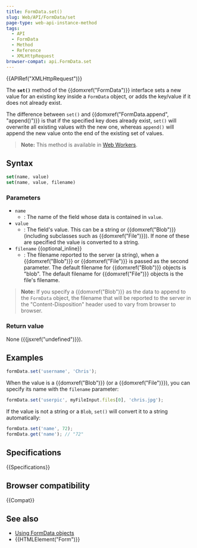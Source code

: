 ```yaml
---
title: FormData.set()
slug: Web/API/FormData/set
page-type: web-api-instance-method
tags:
  - API
  - FormData
  - Method
  - Reference
  - XMLHttpRequest
browser-compat: api.FormData.set
---
```


{{APIRef("XMLHttpRequest")}}

The **`set()`** method of the {{domxref("FormData")}} interface sets a new value for an existing key inside a `FormData` object, or adds the key/value if it does not already exist.

The difference between `set()` and {{domxref("FormData.append", "append()")}} is that if the specified key does already exist, `set()` will overwrite all existing values with the new one, whereas `append()` will append the new value onto the end of the existing set of values.

> **Note:** This method is available in [Web Workers](/en-US/docs/Web/API/Web_Workers_API).

## Syntax

```js
set(name, value)
set(name, value, filename)
```

### Parameters

- `name`
  - : The name of the field whose data is contained in `value`.
- `value`
  - : The field's value. This can be a string or {{domxref("Blob")}} (including subclasses such as {{domxref("File")}}). If none of these are specified the value is converted to a string.
- `filename` {{optional_inline}}
  - : The filename reported to the server (a string), when a {{domxref("Blob")}} or {{domxref("File")}} is passed as the second parameter. The default filename for {{domxref("Blob")}} objects is "blob". The default filename for {{domxref("File")}} objects is the file's filename.

> **Note:** If you specify a {{domxref("Blob")}} as the data to append to the `FormData` object, the filename that will be reported to the server in the "Content-Disposition" header used to vary from browser to browser.

### Return value

None ({{jsxref("undefined")}}).

## Examples

```js
formData.set('username', 'Chris');
```

When the value is a {{domxref("Blob")}} (or a {{domxref("File")}}), you can specify its name with the `filename` parameter:

```js
formData.set('userpic', myFileInput.files[0], 'chris.jpg');
```

If the value is not a string or a `Blob`, `set()` will convert it to a string automatically:

```js
formData.set('name', 72);
formData.get('name'); // "72"
```

## Specifications

{{Specifications}}

## Browser compatibility

{{Compat}}

## See also

- [Using FormData objects](/en-US/docs/Web/API/FormData/Using_FormData_Objects)
- {{HTMLElement("Form")}}
